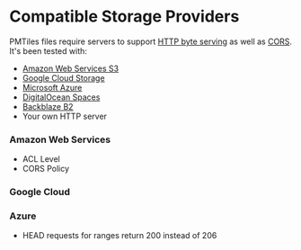 

# Compatible Storage Providers

PMTiles files require servers to support  [HTTP byte serving](https://developer.mozilla.org/en-US/docs/Web/HTTP/Range_requests) as well as [CORS](https://developer.mozilla.org/en-US/docs/Web/HTTP/CORS). It's been tested with:

* [Amazon Web Services S3](#amazon-web-services)
* [Google Cloud Storage](#google-cloud)
* [Microsoft Azure](#azure)
* [DigitalOcean Spaces](#digitalocean-spaces)
* [Backblaze B2](#backblaze-b2)
* Your own HTTP server

### Amazon Web Services

* ACL Level
* CORS Policy

### Google Cloud


### Azure

* HEAD requests for ranges return 200 instead of 206